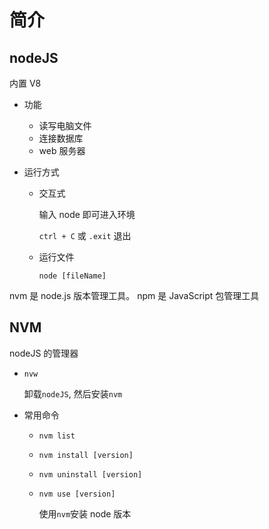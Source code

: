 # 简介

## nodeJS

内置 V8

- 功能

  - 读写电脑文件
  - 连接数据库
  - web 服务器

- 运行方式

  - 交互式

    输入 node 即可进入环境

    `ctrl + C` 或 `.exit` 退出

  - 运行文件

    `node [fileName]`

nvm 是 node.js 版本管理工具。 npm 是 JavaScript 包管理工具

## NVM

nodeJS 的管理器

- `nvw`

  卸载`nodeJS`, 然后安装`nvm`

- 常用命令

  - `nvm list`
  - `nvm install [version]`
  - `nvm uninstall [version]`
  - `nvm use [version]`

    使用`nvm`安装 node 版本
